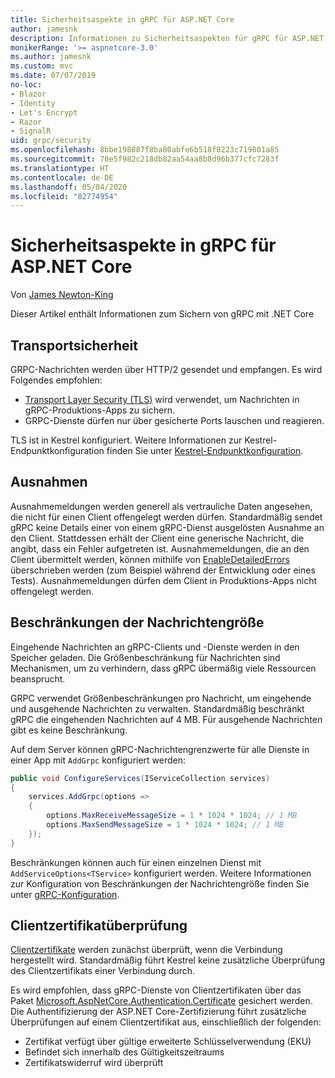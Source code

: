 ```yaml
---
title: Sicherheitsaspekte in gRPC für ASP.NET Core
author: jamesnk
description: Informationen zu Sicherheitsaspekten für gRPC für ASP.NET Core
monikerRange: '>= aspnetcore-3.0'
ms.author: jamesnk
ms.custom: mvc
ms.date: 07/07/2019
no-loc:
- Blazor
- Identity
- Let's Encrypt
- Razor
- SignalR
uid: grpc/security
ms.openlocfilehash: 8bbe198087f8ba80abfe6b518f8223c719801a85
ms.sourcegitcommit: 70e5f982c218db82aa54aa8b8d96b377cfc7283f
ms.translationtype: HT
ms.contentlocale: de-DE
ms.lasthandoff: 05/04/2020
ms.locfileid: "82774954"
---
```

# <a name="security-considerations-in-grpc-for-aspnet-core"></a>Sicherheitsaspekte in gRPC für ASP.NET Core

Von [James Newton-King](https://twitter.com/jamesnk)

Dieser Artikel enthält Informationen zum Sichern von gRPC mit .NET Core

## <a name="transport-security"></a>Transportsicherheit

GRPC-Nachrichten werden über HTTP/2 gesendet und empfangen. Es wird Folgendes empfohlen:

* [Transport Layer Security (TLS)](https://tools.ietf.org/html/rfc5246) wird verwendet, um Nachrichten in gRPC-Produktions-Apps zu sichern.
* GRPC-Dienste dürfen nur über gesicherte Ports lauschen und reagieren.

TLS ist in Kestrel konfiguriert. Weitere Informationen zur Kestrel-Endpunktkonfiguration finden Sie unter [Kestrel-Endpunktkonfiguration](xref:fundamentals/servers/kestrel#endpoint-configuration).

## <a name="exceptions"></a>Ausnahmen

Ausnahmemeldungen werden generell als vertrauliche Daten angesehen, die nicht für einen Client offengelegt werden dürfen. Standardmäßig sendet gRPC keine Details einer von einem gRPC-Dienst ausgelösten Ausnahme an den Client. Stattdessen erhält der Client eine generische Nachricht, die angibt, dass ein Fehler aufgetreten ist. Ausnahmemeldungen, die an den Client übermittelt werden, können mithilfe von [EnableDetailedErrors](xref:grpc/configuration#configure-services-options) überschrieben werden (zum Beispiel während der Entwicklung oder eines Tests). Ausnahmemeldungen dürfen dem Client in Produktions-Apps nicht offengelegt werden.

## <a name="message-size-limits"></a>Beschränkungen der Nachrichtengröße

Eingehende Nachrichten an gRPC-Clients und -Dienste werden in den Speicher geladen. Die Größenbeschränkung für Nachrichten sind Mechanismen, um zu verhindern, dass gRPC übermäßig viele Ressourcen beansprucht.

GRPC verwendet Größenbeschränkungen pro Nachricht, um eingehende und ausgehende Nachrichten zu verwalten. Standardmäßig beschränkt gRPC die eingehenden Nachrichten auf 4 MB. Für ausgehende Nachrichten gibt es keine Beschränkung.

Auf dem Server können gRPC-Nachrichtengrenzwerte für alle Dienste in einer App mit `AddGrpc` konfiguriert werden:

```csharp
public void ConfigureServices(IServiceCollection services)
{
    services.AddGrpc(options =>
    {
        options.MaxReceiveMessageSize = 1 * 1024 * 1024; // 1 MB
        options.MaxSendMessageSize = 1 * 1024 * 1024; // 1 MB
    });
}
```

Beschränkungen können auch für einen einzelnen Dienst mit `AddServiceOptions<TService>` konfiguriert werden. Weitere Informationen zur Konfiguration von Beschränkungen der Nachrichtengröße finden Sie unter [gRPC-Konfiguration](xref:grpc/configuration).

## <a name="client-certificate-validation"></a>Clientzertifikatüberprüfung

[Clientzertifikate](https://tools.ietf.org/html/rfc5246#section-7.4.4) werden zunächst überprüft, wenn die Verbindung hergestellt wird. Standardmäßig führt Kestrel keine zusätzliche Überprüfung des Clientzertifikats einer Verbindung durch.

Es wird empfohlen, dass gRPC-Dienste von Clientzertifikaten über das Paket [Microsoft.AspNetCore.Authentication.Certificate](xref:security/authentication/certauth) gesichert werden. Die Authentifizierung der ASP.NET Core-Zertifizierung führt zusätzliche Überprüfungen auf einem Clientzertifikat aus, einschließlich der folgenden:

* Zertifikat verfügt über gültige erweiterte Schlüsselverwendung (EKU)
* Befindet sich innerhalb des Gültigkeitszeitraums
* Zertifikatswiderruf wird überprüft
